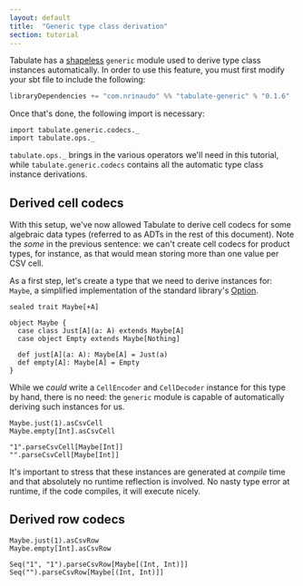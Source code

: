 ```yaml
---
layout: default
title:  "Generic type class derivation"
section: tutorial
---
```

Tabulate has a [shapeless](https://github.com/milessabin/shapeless) `generic` module used to derive type class instances
automatically. In order to use this feature, you must first modify your sbt file to include the following:

```scala
libraryDependencies += "com.nrinaudo" %% "tabulate-generic" % "0.1.6"
```

Once that's done, the following import is necessary:

```tut:silent
import tabulate.generic.codecs._
import tabulate.ops._
```

`tabulate.ops._` brings in the various operators we'll need in this tutorial, while `tabulate.generic.codecs` contains
all the automatic type class instance derivations.


## Derived cell codecs
With this setup, we've now allowed Tabulate to derive cell codecs for some algebraic data types (referred to as ADTs
in the rest of this document). Note the *some* in the previous sentence: we can't create cell codecs for product types,
for instance, as that would mean storing more than one value per CSV cell.

As a first step, let's create a type that we need to derive instances for: `Maybe`, a simplified implementation of the
standard library's [Option](http://www.scala-lang.org/api/current/index.html#scala.Option).

```tut:silent
sealed trait Maybe[+A]

object Maybe {
  case class Just[A](a: A) extends Maybe[A]
  case object Empty extends Maybe[Nothing]

  def just[A](a: A): Maybe[A] = Just(a)
  def empty[A]: Maybe[A] = Empty
}
```

While we *could* write a `CellEncoder` and `CellDecoder` instance for this type by hand, there is no need: the `generic`
module is capable of automatically deriving such instances for us.

```tut
Maybe.just(1).asCsvCell
Maybe.empty[Int].asCsvCell

"1".parseCsvCell[Maybe[Int]]
"".parseCsvCell[Maybe[Int]]
```

It's important to stress that these instances are generated at *compile* time and that absolutely no runtime reflection
is involved. No nasty type error at runtime, if the code compiles, it will execute nicely.


## Derived row codecs

```tut
Maybe.just(1).asCsvRow
Maybe.empty[Int].asCsvRow

Seq("1", "1").parseCsvRow[Maybe[(Int, Int)]]
Seq("").parseCsvRow[Maybe[(Int, Int)]]
```